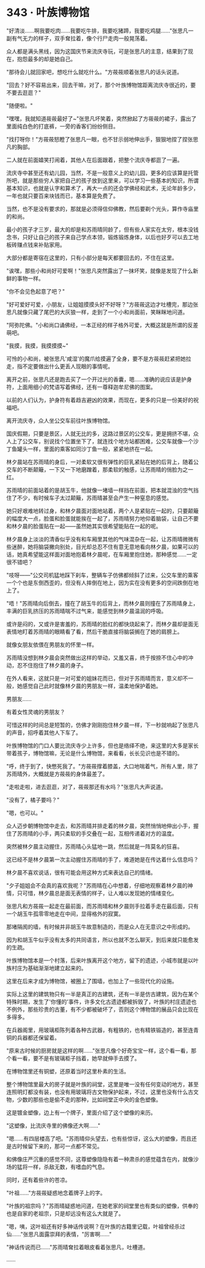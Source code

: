 <link rel="stylesheet" href="../styles/text.css" />
<h1>343 · 叶族博物馆</h1>

"好清淡……啊我要吃肉……我要吃牛排，我要吃猪蹄，我要吃鸡腿……"张思凡一副有气无力的样子，双手耷拉着，像个行尸走肉一般晃荡着。

众人都是满头黑线，因为这国庆节来流庆寺玩，可是张思凡的主意，结果到了现在，抱怨最多的却是她自己。

"那待会儿就回家吧，想吃什么就吃什么。"方莜莜顺着张思凡的话头说道。

"回去？好不容易出来，回去干嘛，对了，那个叶族博物馆距离流庆寺很近的，要不要去逛逛？"

"随便啦。"

"嘿嘿，我就知道莜莜最好了\~"张思凡坏笑着，突然掀起了方莜莜的裙子，露出了里面纯白色的打底裤，一旁的香客们纷纷侧目。

"找打呀你！"方莜莜怒瞪了张思凡一眼，也不甘示弱地伸出手，狠狠地捏了捏张思凡的胸部。

二人就在前面嬉笑打闹着，其他人在后面跟着，把整个流庆寺都逛了一遍。

流庆寺中甚至还有幼儿园，当然，不是一般意义上的幼儿园，更多的应该算是托管所吧，就是那些穷人家把自己的孩子放到这里来，可以学习一些基本的知识，所谓基本知识，也就是认字和算术了，再大一点的还会学佛经和武术，无论年龄多少，一年也就只要百来块钱而已，基本算是免费了。

当然，也不是没有要求的，那就是必须得信仰佛教，然后要剃个光头，算作寺庙里的和尚。

最小的孩子才三岁，最大的却是和苏雨晴同龄了，但有些人家实在太穷，根本没钱念书，只好让自己的孩子来自己学点本领，锻炼锻炼身体，以后也好歹可以去工地板砖赚点钱来补贴家用。

大部分都是寄宿在这里的，只有小部分是每天都要回去的，不住在这里。

"诶嘿，那些小和尚好可爱啊！"张思凡突然露出了一抹坏笑，就像是发现了什么新鲜的事物一样。

"你不会见色起意了吧？"

"好可爱好可爱，小朋友，让姐姐摸摸头好不好呀？"方莜莜这边才吐槽完，那边张思凡就像只藏了尾巴的大灰狼一样，走到了一个小和尚面前，笑眯眯地问道。

"阿弥陀佛。"小和尚口诵佛经，一本正经的样子格外可爱，大概这就是所谓的反差萌吧。

"我摸，我摸，我摸摸摸\~"

可怜的小和尚，被张思凡'咸湿'的魔爪给摸遍了全身，要不是方莜莜赶紧把她拉走，指不定要做出什么更丢人现眼的事情呢。

离开之前，张思凡还是跑去买了一个开过光的香囊，嗯……准确的说应该是护身符，上面用细小的梵语写着佛经，还有一尊释迦牟尼佛的图案。

以前的人们认为，护身符有着趋吉避凶的效果，而现在，更多的只是一份美好的祝福吧。

离开流庆寺，众人坐公交车前往叶族博物馆。

国庆假期，只要是景区，人就无比的多，这路过景区的公交车，更是拥挤不堪，众人上了公交车，别说找个位置坐下了，就连找个地方站都困难，公交车就像一个沙丁鱼罐头一样，里面的乘客如同沙丁鱼一般，紧紧地挤在一起。

林夕晨站在苏雨晴的身后，一对柔软又很有弹性的巨乳紧贴在她的后背上，随着公交车的不断颠簸，一下又一下地磨蹭着，那柔软的触感，让苏雨晴的俏脸为之一红。

苏雨晴的前面站着的是胡玉牛，他就像一堵墙一样挡在前面，把本就混浊的空气挡住了不少，有时候车子太过颠簸，苏雨晴甚至会产生一种窒息的感觉。

她只好艰难地转过身，和林夕晨面对面地站着，两个人是紧贴在一起的，只要颠簸的幅度大一点，脸蛋和脸蛋就能挨在一起了，苏雨晴努力地仰着脑袋，让自己不要和林夕晨的脸蛋贴在一起——虽然她其实很希望能贴在一起的呢。

林夕晨身上淡淡的清香似乎没有和车厢里其他的气味混杂在一起，让苏雨晴微微有些迷醉，她将脑袋撇向别处，目光却总忍不住有意无意地看向林夕晨，如果可以的话，她真希望能这样面对面地抱着林夕晨呢，在车厢里抱住她，那种感觉……一定很不错吧？

"吱呀——"公交司机猛地踩下刹车，整辆车子仿佛都倾斜了过来，公交车里的乘客一个个也是东倒西歪的，但没有人摔倒在地上，因为实在没有更多的空间跌倒在地上了。

"唔！"苏雨晴向后倒去，撞在了胡玉牛的后背上，而林夕晨则撞在了苏雨晴身上，丰满的巨乳挤压的苏雨晴喘不过气来，能感觉到林夕晨温润的呼吸。

或许是闷的，又或许是害羞的，苏雨晴的脸红的都快烧起来了，而林夕晨却是面无表情地盯着苏雨晴的眼睛看了看，然后干脆直接将脑袋搁在了她的肩膀上。

就像女朋友依偎在男朋友的怀里一样。

苏雨晴没想到林夕晨会突然做出这样的举动，又羞又喜，终于按捺不住心中的冲动，忍不住抱住了林夕晨的身子。

在外人看来，这就只是一对可爱的姐妹花而已，但对于苏雨晴而言，意义却不一般，她感觉自己此时就像林夕晨的男朋友一样，温柔地保护着她。

男朋友……

有着女性灵魂的男朋友？

可惜这样的时间总是短暂的，仿佛才刚刚抱住林夕晨一样，下一秒就响起了张思凡的声音，招呼着其他人下车了。

叶族博物馆的门口人要比流庆寺少上许多，但也是络绎不绝，来这里的大多是家长带着孩子，博物馆嘛，无论是什么博物馆，来看看，长长见识也是不错的。

"呼，终于到了，快憋死我了。"方莜莜撑着膝盖，大口地喘着气，所有人里，除了苏雨晴外，大概就是方莜莜的身体最差了。

"走啦走啦，进去逛逛，对了，莜莜那还有水吗？"张思凡大声说道。

"没有了，橘子要吗？"

"嗯，也可以。"

众人迈步朝博物馆中走去，和苏雨晴并排走着的林夕晨，突然悄悄地伸出小手，握住了苏雨晴的小手，两只柔软的手交叠在一起，互相传递着对方的温度。

突然被林夕晨主动握住，苏雨晴心头猛地一跳，然后就是一阵莫名的狂喜。

这已经不是林夕晨第一次主动握住苏雨晴的手了，难道她是在传达着什么信息吗？

林夕晨不喜欢说话，很有可能会用这种方式来表达自己的情绪。

"夕子姐姐会不会真的喜欢我呢？"苏雨晴在心中想着，仔细地观察着林夕晨的神情，只可惜，林夕晨总是面无表情的样子，让人难以发现她的情绪变化。

张思凡和方莜莜一起走在最前面，而苏雨晴和林夕晨则手拉着手走在最后面，只有一个胡玉牛孤零零地走在中间，显得格外的寂寞。

那堵隔阂的墙，有时候并非胡玉牛故意制造的，而是众人在无意识之中形成的。

因为和胡玉牛似乎没有太多的共同语言，所以也就不怎么聊天，到后来就只能愈发的生疏。

叶族博物馆本是一个村落，后来叶族离开这个地方，留下的遗迹，小城市就是以叶族村庄为基础渐渐地建立起来的。

这里在后来才成为博物馆，被圈上了围墙，也加上了一些现代化的设施。

实际上这里的建筑物只有一半是真正的古建筑，还有一半是仿古建筑，因为在某个特殊时期，发生了'你懂的'事件，许多文化古遗迹都被拆毁了，叶族的村庄遗迹也不例外，那些珍贵的古董，有不少都被破坏了，否则这个博物馆的展品只会比现在多得多。

在兵器阁里，用玻璃柜陈列着各种古武器，有粗铁的，也有精铁锻造的，甚至连青铜的兵器都还保留着。

"原来古时候的厨房就是这样的啊……"张思凡像个好奇宝宝一样，这个看一看，那个看一看，要不是有玻璃柜子挡着，她早就伸手去摸了。

在博物馆里还有铜塑，还原着当时这里朴素的生活。

整个博物馆里最大的房子就是叶族的祠堂，这里是唯一没有任何变动的地方，甚至连照明灯都没有装，也没有用玻璃将古文物保护起来，不过，这里也没有什么古文物，少数的那些也是偷不走的那种，比如祠堂正中央的金色塑像。

这是镀金塑像，边上有一个牌子，里面介绍了这个塑像的来历。

"这塑像，比流庆寺里的佛像还大啊……"

"嗯……有四层楼高了吧。"苏雨晴仰头望去，也有些惊讶，这么大的塑像，而且还是古时候留下来的，那可一点都不常见。

和佛像庄严沉重的感觉不同，这尊塑像隐隐有着一种肃杀的感觉蕴含在内，就像沙场的猛将一样，杀敌无数，有嗜血的气息。

同时，还有着些许的苍凉。

"叶祖……"方莜莜疑惑地念着牌子上的字。

"叶族的祖宗吗？"苏雨晴疑惑地问道，在她老家的祠堂里也有类似的塑像，供奉的也是自家的老祖宗，只是却远没有这么大就是了。

"嗯，咦，这叶祖还有好多神话传说啊？在叶族的古籍里记载，叶祖曾经杀过仙……"张思凡面露崇拜的表情，"厉害啊……"

"神话传说而已……"苏雨晴耷拉着眼皮看着张思凡，吐槽道。

……
